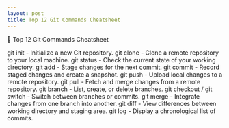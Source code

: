 ```yaml
---
layout: post
title: Top 12 Git Commands Cheatsheet
---
```


📘 Top 12 Git Commands Cheatsheet

git init - Initialize a new Git repository.
git clone - Clone a remote repository to your local machine.
git status - Check the current state of your working directory.
git add - Stage changes for the next commit.
git commit - Record staged changes and create a snapshot.
git push - Upload local changes to a remote repository.
git pull - Fetch and merge changes from a remote repository.
git branch - List, create, or delete branches.
git checkout / git switch - Switch between branches or commits.
git merge - Integrate changes from one branch into another.
git diff - View differences between working directory and staging area.
git log - Display a chronological list of commits.
